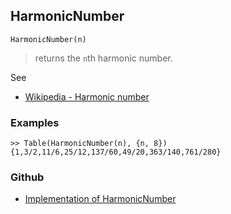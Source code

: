 ## HarmonicNumber

```
HarmonicNumber(n)
```

> returns the `n`th harmonic number.  
 
See
* [Wikipedia - Harmonic number](https://en.wikipedia.org/wiki/Harmonic_number)
 
### Examples

```
>> Table(HarmonicNumber(n), {n, 8})
{1,3/2,11/6,25/12,137/60,49/20,363/140,761/280} 
```

### Github

* [Implementation of HarmonicNumber](https://github.com/axkr/symja_android_library/blob/master/symja_android_library/matheclipse-core/src/main/java/org/matheclipse/core/builtin/Arithmetic.java#L2082) 
